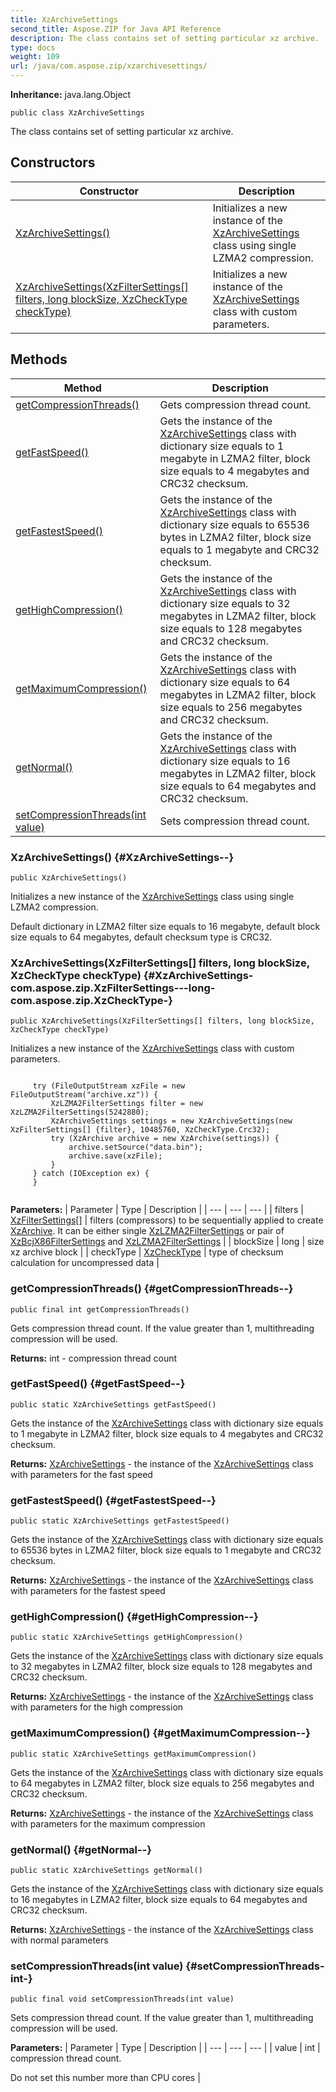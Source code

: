 ```yaml
---
title: XzArchiveSettings
second_title: Aspose.ZIP for Java API Reference
description: The class contains set of setting particular xz archive.
type: docs
weight: 109
url: /java/com.aspose.zip/xzarchivesettings/
---
```


**Inheritance:**
java.lang.Object
```
public class XzArchiveSettings
```

The class contains set of setting particular xz archive.
## Constructors

| Constructor | Description |
| --- | --- |
| [XzArchiveSettings()](#XzArchiveSettings--) | Initializes a new instance of the [XzArchiveSettings](../../com.aspose.zip/xzarchivesettings) class using single LZMA2 compression. |
| [XzArchiveSettings(XzFilterSettings[] filters, long blockSize, XzCheckType checkType)](#XzArchiveSettings-com.aspose.zip.XzFilterSettings---long-com.aspose.zip.XzCheckType-) | Initializes a new instance of the [XzArchiveSettings](../../com.aspose.zip/xzarchivesettings) class with custom parameters. |
## Methods

| Method | Description |
| --- | --- |
| [getCompressionThreads()](#getCompressionThreads--) | Gets compression thread count. |
| [getFastSpeed()](#getFastSpeed--) | Gets the instance of the [XzArchiveSettings](../../com.aspose.zip/xzarchivesettings) class with dictionary size equals to 1 megabyte in LZMA2 filter, block size equals to 4 megabytes and CRC32 checksum. |
| [getFastestSpeed()](#getFastestSpeed--) | Gets the instance of the [XzArchiveSettings](../../com.aspose.zip/xzarchivesettings) class with dictionary size equals to 65536 bytes in LZMA2 filter, block size equals to 1 megabyte and CRC32 checksum. |
| [getHighCompression()](#getHighCompression--) | Gets the instance of the [XzArchiveSettings](../../com.aspose.zip/xzarchivesettings) class with dictionary size equals to 32 megabytes in LZMA2 filter, block size equals to 128 megabytes and CRC32 checksum. |
| [getMaximumCompression()](#getMaximumCompression--) | Gets the instance of the [XzArchiveSettings](../../com.aspose.zip/xzarchivesettings) class with dictionary size equals to 64 megabytes in LZMA2 filter, block size equals to 256 megabytes and CRC32 checksum. |
| [getNormal()](#getNormal--) | Gets the instance of the [XzArchiveSettings](../../com.aspose.zip/xzarchivesettings) class with dictionary size equals to 16 megabytes in LZMA2 filter, block size equals to 64 megabytes and CRC32 checksum. |
| [setCompressionThreads(int value)](#setCompressionThreads-int-) | Sets compression thread count. |
### XzArchiveSettings() {#XzArchiveSettings--}
```
public XzArchiveSettings()
```


Initializes a new instance of the [XzArchiveSettings](../../com.aspose.zip/xzarchivesettings) class using single LZMA2 compression.

Default dictionary in LZMA2 filter size equals to 16 megabyte, default block size equals to 64 megabytes, default checksum type is CRC32.

### XzArchiveSettings(XzFilterSettings[] filters, long blockSize, XzCheckType checkType) {#XzArchiveSettings-com.aspose.zip.XzFilterSettings---long-com.aspose.zip.XzCheckType-}
```
public XzArchiveSettings(XzFilterSettings[] filters, long blockSize, XzCheckType checkType)
```


Initializes a new instance of the [XzArchiveSettings](../../com.aspose.zip/xzarchivesettings) class with custom parameters.

```

     try (FileOutputStream xzFile = new FileOutputStream("archive.xz")) {
         XzLZMA2FilterSettings filter = new XzLZMA2FilterSettings(5242880);
         XzArchiveSettings settings = new XzArchiveSettings(new XzFilterSettings[] {filter}, 10485760, XzCheckType.Crc32);
         try (XzArchive archive = new XzArchive(settings)) {
             archive.setSource("data.bin");
             archive.save(xzFile);
         }
     } catch (IOException ex) {
     }
 
```



**Parameters:**
| Parameter | Type | Description |
| --- | --- | --- |
| filters | [XzFilterSettings\[\]](../../com.aspose.zip/xzfiltersettings) | filters (compressors) to be sequentially applied to create [XzArchive](../../com.aspose.zip/xzarchive). It can be either single [XzLZMA2FilterSettings](../../com.aspose.zip/xzlzma2filtersettings) or pair of [XzBcjX86FilterSettings](../../com.aspose.zip/xzbcjx86filtersettings) and [XzLZMA2FilterSettings](../../com.aspose.zip/xzlzma2filtersettings) |
| blockSize | long | size xz archive block |
| checkType | [XzCheckType](../../com.aspose.zip/xzchecktype) | type of checksum calculation for uncompressed data |

### getCompressionThreads() {#getCompressionThreads--}
```
public final int getCompressionThreads()
```


Gets compression thread count. If the value greater than 1, multithreading compression will be used.

**Returns:**
int - compression thread count
### getFastSpeed() {#getFastSpeed--}
```
public static XzArchiveSettings getFastSpeed()
```


Gets the instance of the [XzArchiveSettings](../../com.aspose.zip/xzarchivesettings) class with dictionary size equals to 1 megabyte in LZMA2 filter, block size equals to 4 megabytes and CRC32 checksum.

**Returns:**
[XzArchiveSettings](../../com.aspose.zip/xzarchivesettings) - the instance of the [XzArchiveSettings](../../com.aspose.zip/xzarchivesettings) class with parameters for the fast speed
### getFastestSpeed() {#getFastestSpeed--}
```
public static XzArchiveSettings getFastestSpeed()
```


Gets the instance of the [XzArchiveSettings](../../com.aspose.zip/xzarchivesettings) class with dictionary size equals to 65536 bytes in LZMA2 filter, block size equals to 1 megabyte and CRC32 checksum.

**Returns:**
[XzArchiveSettings](../../com.aspose.zip/xzarchivesettings) - the instance of the [XzArchiveSettings](../../com.aspose.zip/xzarchivesettings) class with parameters for the fastest speed
### getHighCompression() {#getHighCompression--}
```
public static XzArchiveSettings getHighCompression()
```


Gets the instance of the [XzArchiveSettings](../../com.aspose.zip/xzarchivesettings) class with dictionary size equals to 32 megabytes in LZMA2 filter, block size equals to 128 megabytes and CRC32 checksum.

**Returns:**
[XzArchiveSettings](../../com.aspose.zip/xzarchivesettings) - the instance of the [XzArchiveSettings](../../com.aspose.zip/xzarchivesettings) class with parameters for the high compression
### getMaximumCompression() {#getMaximumCompression--}
```
public static XzArchiveSettings getMaximumCompression()
```


Gets the instance of the [XzArchiveSettings](../../com.aspose.zip/xzarchivesettings) class with dictionary size equals to 64 megabytes in LZMA2 filter, block size equals to 256 megabytes and CRC32 checksum.

**Returns:**
[XzArchiveSettings](../../com.aspose.zip/xzarchivesettings) - the instance of the [XzArchiveSettings](../../com.aspose.zip/xzarchivesettings) class with parameters for the maximum compression
### getNormal() {#getNormal--}
```
public static XzArchiveSettings getNormal()
```


Gets the instance of the [XzArchiveSettings](../../com.aspose.zip/xzarchivesettings) class with dictionary size equals to 16 megabytes in LZMA2 filter, block size equals to 64 megabytes and CRC32 checksum.

**Returns:**
[XzArchiveSettings](../../com.aspose.zip/xzarchivesettings) - the instance of the [XzArchiveSettings](../../com.aspose.zip/xzarchivesettings) class with normal parameters
### setCompressionThreads(int value) {#setCompressionThreads-int-}
```
public final void setCompressionThreads(int value)
```


Sets compression thread count. If the value greater than 1, multithreading compression will be used.

**Parameters:**
| Parameter | Type | Description |
| --- | --- | --- |
| value | int | compression thread count.

Do not set this number more than CPU cores |

